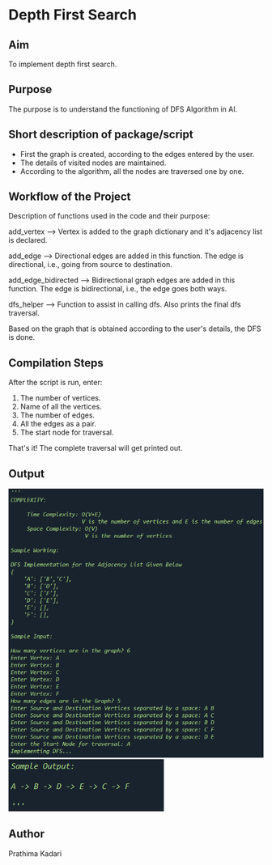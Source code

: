 # Depth First Search

## Aim

To implement depth first search.


## Purpose

The purpose is to understand the functioning of DFS Algorithm in AI.


## Short description of package/script

- First the graph is created, according to the edges entered by the user.
- The details of visited nodes are maintained.
- According to the algorithm, all the nodes are traversed one by one.


## Workflow of the Project

Description of functions used in the code and their purpose:

add_vertex --> Vertex is added to the graph dictionary and it's adjacency list is declared.

add_edge --> Directional edges are added in this function. The edge is directional, i.e., going from source to destination.

add_edge_bidirected --> Bidirectional graph edges are added in this function. The edge is bidirectional, i.e., the edge goes both ways.

dfs_helper --> Function to assist in calling dfs. Also prints the final dfs traversal.

Based on the graph that is obtained according to the user's details, the DFS is done.


## Compilation Steps

After the script is run, enter:

1. The number of vertices.
2. Name of all the vertices.
3. The number of edges.
4. All the edges as a pair.
5. The start node for traversal.

That's it! The complete traversal will get printed out.


## Output

<img src="../03. Depth First Search/Images/Screenshot 1.png">
<img src="../03. Depth First Search/Images/Screenshot 2.png">  


## Author

Prathima Kadari

